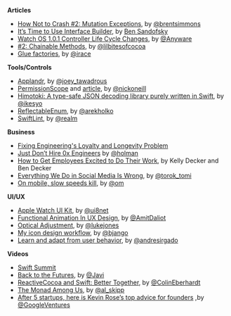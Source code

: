 **Articles**

* [How Not to Crash #2: Mutation Exceptions](http://inessential.com/2015/05/16/how_not_to_crash_2_mutation_exceptions), by [@brentsimmons](https://twitter.com/brentsimmons)
* [It’s Time to Use Interface Builder](https://blog.codepath.com/2015/05/18/its-time-to-use-interface-builder/), by [Ben Sandofsky](https://twitter.com/sandofsky)
* [Watch OS 1.0.1 Controller Life Cycle Changes](http://blog.mikeswanson.com/post/119399948909/watch-os-1-0-1-controller-life-cycle-changes), by [@Anyware](https://twitter.com/Anyware)
* [ #2: Chainable Methods](http://littlebitesofcocoa.com/post/119369619049/2-chainable-methods-making-functions-chainable), by [@lilbitesofcocoa](https://twitter.com/lilbitesofcocoa)
* [Glue factories](http://irace.me/factories/), by [@irace](https://twitter.com/irace)

**Tools/Controls**

* [Applandr](http://applandr.com/), by [@joey_tawadrous](https://twitter.com/joey_tawadrous)
* [PermissionScope](https://github.com/nickoneill/PermissionScope) and [article]((https://medium.com/ios-os-x-development/periscope-like-permissions-for-ios-apps-5b744b4bf5ed)), by [@nickoneill](https://twitter.com/nickoneill)
* [Himotoki: A type-safe JSON decoding library purely written in Swift](https://github.com/ikesyo/Himotoki), by [@ikesyo](https://twitter.com/ikesyo)
* [ReflectableEnum](https://github.com/fastred/ReflectableEnum), by [@arekholko](https://twitter.com/arekholko)
* [SwiftLint](https://github.com/realm/SwiftLint), by [@realm](https://twitter.com/realm)

**Business**

* [Fixing Engineering's Loyalty and Longevity Problem](http://firstround.com/review/fixing-engineerings-loyalty-and-longevity-problem/)
* [Just Don’t Hire 0x Engineers](http://zachholman.com/posts/0x-engineers/) by [@holman](https://twitter.com/holman)
* [How to Get Employees Excited to Do Their Work](https://hbr.org/2015/05/how-to-get-employees-excited-to-do-their-work), by Kelly Decker and Ben Decker
* [Everything We Do in Social Media Is Wrong](http://www.socialmediatoday.com/social-networks/2015-05-17/everything-we-do-social-media-wrong), by [@torok_tomi](https://twitter.com/torok_tomi)
* [On mobile, slow speeds kill](http://om.co/2015/05/14/on-the-mobile-web-slow-speeds-kill/), by [@om](https://twitter.com/om)

**UI/UX**

* [Apple Watch UI Kit](https://ui8.net/product/apple-watch-ui-kit), by [@ui8net](https://twitter.com/ui8net)
* [Functional Animation In UX Design](http://www.smashingmagazine.com/2015/05/14/functional-ux-design-animations/), by [@AmitDaliot](https://twitter.com/AmitDaliot)
* [Optical Adjustment](https://medium.com/@lukejonesme/optical-adjustment-b55492a1165c), by [@lukejones](https://twitter.com/lukejones)
* [My icon design workflow](http://bjango.com/articles/icondesignworkflow/), by [@bjango](https://twitter.com/bjango)
* [Learn and adapt from user behavior](https://blog.onliquid.com/learn-and-adapt-from-user-behavior/), by [@andresirgado](https://twitter.com/andresirgado)

**Videos**

* [Swift Summit](http://realm.io/news/swift-summit/)
 * [Back to the Futures](http://realm.io/news/swift-summit-javier-soto-futures/), by [@Javi](https://twitter.com/Javi)
 * [ReactiveCocoa and Swift: Better Together](http://realm.io/news/swift-summit-colin-eberhardt-reactivecocoa/), by [@ColinEberhardt](https://twitter.com/ColinEberhardt)
 * [The Monad Among Us](http://realm.io/news/swift-summit-al-skipp-monads/), by [@al_skipp](https://twitter.com/al_skipp)
* [After 5 startups, here is Kevin Rose’s top advice for founders](https://medium.com/gv-notes/after-5-startups-here-is-kevin-rose-s-top-advice-for-founders-d26b0ec05c94) ,by [@GoogleVentures](https://twitter.com/GoogleVentures)







